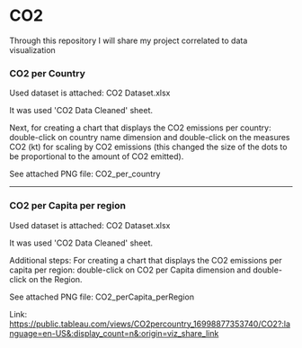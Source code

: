 # CO2
Through this repository I will share my project correlated to data visualization

### CO2 per Country
Used dataset is attached: CO2 Dataset.xlsx

It was used 'CO2 Data Cleaned' sheet.

Next, for creating a chart that displays the CO2 emissions per country: double-click on country name dimension and double-click on the measures CO2 (kt) for scaling by CO2 emissions (this changed the size of the dots to be proportional to the amount of CO2 emitted).

See attached PNG file: CO2_per_country

<hr>

### CO2 per Capita per region
Used dataset is attached: CO2 Dataset.xlsx

It was used 'CO2 Data Cleaned' sheet.

Additional steps: For creating a chart that displays the CO2 emissions per capita per region: double-click on CO2 per Capita dimension and double-click on the Region.

See attached PNG file: CO2_perCapita_perRegion

Link: https://public.tableau.com/views/CO2percountry_16998877353740/CO2?:language=en-US&:display_count=n&:origin=viz_share_link
